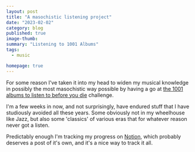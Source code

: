 ```yaml
---
layout: post
title: "A masochistic listening project"
date: "2023-02-02"
category: blog
published: true
image-thumb:
summary: "Listening to 1001 Albums"
tags:
  - music

homepage: true
---
```


For some reason I've taken it into my head to widen my musical knowledge in possibly the most masochistic way possible by having a go at [the 1001 albums to listen to before you die](https://rateyourmusic.com/list/kavikovi/1001-albums-you-must-hear-before-you-die-all-editions-combined/) challenge.

I'm a few weeks in now, and not surprisingly, have endured stuff that I have studiously avoided all these years. Some obviously not in my wheelhouse like Jazz, but also some 'classics' of various eras that for whatever reason never got a listen.

Predictably enough I'm tracking my progress on [Notion](https://mearso.notion.site/adfd9b279db4496ab2deee7851d44375?v=072477e65bbf4593aaac952898840f52), which probably deserves a post of it's own, and it's a nice way to track it all.
